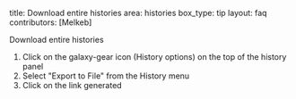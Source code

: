 title: Download entire histories
area: histories
box_type: tip
layout: faq
contributors: [Melkeb]


Download entire histories

1. Click on the galaxy-gear icon (History options) on the top of the history panel
2. Select "Export to File" from the History menu
3. Click on the link generated
